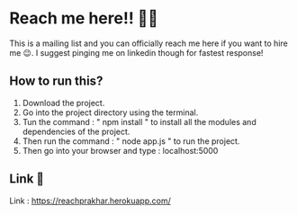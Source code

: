 # Reach me here!! 👋👋
This is a mailing list and you can officially reach me here if you want to hire me 😉. 
I suggest pinging me on linkedin though for fastest response!

## How to run this?

1. Download the project.
2. Go into the project directory using the terminal.
3. Tun the command : " npm install " to install all the modules and dependencies of the project.
4. Then run the command : " node app.js " to run the project.
5. Then go into your browser and type : localhost:5000

## Link 🔗
Link : https://reachprakhar.herokuapp.com/
